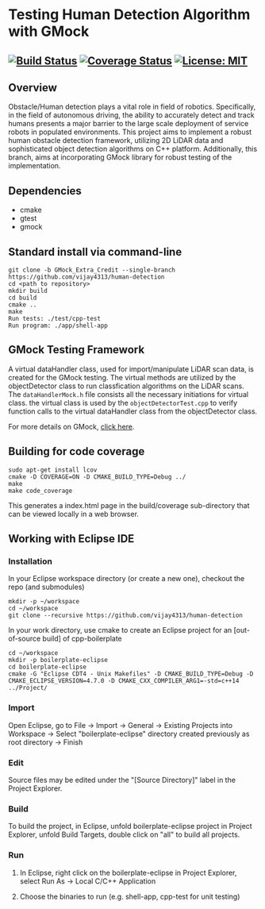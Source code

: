 # Testing Human Detection Algorithm with GMock
[![Build Status](https://travis-ci.org/vijay4313/human-detection.svg?branch=master)](https://travis-ci.org/vijay4313/human-detection)
[![Coverage Status](https://coveralls.io/repos/github/vijay4313/human-detection/badge.svg?branch=master)](https://coveralls.io/github/vijay4313/human-detection?branch=master)
[![License: MIT](https://img.shields.io/badge/License-MIT-yellow.svg)](https://opensource.org/licenses/MIT)
---

## Overview

Obstacle/Human detection plays a vital role in field of robotics. Specifically, in the field of autonomous driving, the ability to accurately detect and track humans presents a major barrier to the large scale deployment of service robots in populated environments. This project aims to implement a robust human obstacle detection framework, utilizing 2D LiDAR data and sophisticated object detection algorithms on C++ platform. 
Additionally, this branch, aims at incorporating GMock library for robust testing of the implementation.

## Dependencies
* cmake
* gtest
* gmock

## Standard install via command-line
```
git clone -b GMock_Extra_Credit --single-branch https://github.com/vijay4313/human-detection
cd <path to repository>
mkdir build
cd build
cmake ..
make
Run tests: ./test/cpp-test
Run program: ./app/shell-app
```
## GMock Testing Framework

A virtual dataHandler class, used for import/manipulate LiDAR scan data, is created for the GMock testing. The virtual methods are utilized by the objectDetector class to run classfication algorithms on the LiDAR scans. The ```dataHandlerMock.h``` file consists all the necessary initiations for virtual class. the virtual class is used by the ```objectDetectorTest.cpp``` to verify function calls to the virtual dataHandler class from the objectDetector class.

For more details on GMock, [click here](https://github.com/abseil/googletest/blob/master/googlemock/docs/ForDummies.md).

## Building for code coverage 
```
sudo apt-get install lcov
cmake -D COVERAGE=ON -D CMAKE_BUILD_TYPE=Debug ../
make
make code_coverage
```
This generates a index.html page in the build/coverage sub-directory that can be viewed locally in a web browser.

## Working with Eclipse IDE

### Installation

In your Eclipse workspace directory (or create a new one), checkout the repo (and submodules)
```
mkdir -p ~/workspace
cd ~/workspace
git clone --recursive https://github.com/vijay4313/human-detection
```

In your work directory, use cmake to create an Eclipse project for an [out-of-source build] of cpp-boilerplate

```
cd ~/workspace
mkdir -p boilerplate-eclipse
cd boilerplate-eclipse
cmake -G "Eclipse CDT4 - Unix Makefiles" -D CMAKE_BUILD_TYPE=Debug -D CMAKE_ECLIPSE_VERSION=4.7.0 -D CMAKE_CXX_COMPILER_ARG1=-std=c++14 ../Project/
```

### Import

Open Eclipse, go to File -> Import -> General -> Existing Projects into Workspace -> 
Select "boilerplate-eclipse" directory created previously as root directory -> Finish

### Edit

Source files may be edited under the "[Source Directory]" label in the Project Explorer.


### Build

To build the project, in Eclipse, unfold boilerplate-eclipse project in Project Explorer,
unfold Build Targets, double click on "all" to build all projects.

### Run

1. In Eclipse, right click on the boilerplate-eclipse in Project Explorer,
select Run As -> Local C/C++ Application

2. Choose the binaries to run (e.g. shell-app, cpp-test for unit testing)




